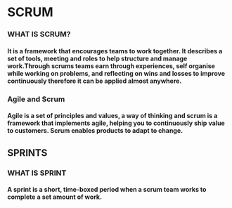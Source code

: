 # SCRUM
### WHAT IS SCRUM?
#### It is a framework that encourages teams to work together. It describes a set of tools, meeting and roles to help structure and manage work.Through scrums teams earn through experiences, self organise while working on problems, and reflecting on wins and losses to improve continuously therefore it can be applied almost anywhere.

### Agile and Scrum
#### Agile is a set of principles and values, a way of thinking and scrum is a framework that  implements agile, helping you to continuously ship value to customers. Scrum enables products to adapt to change.

## SPRINTS
### WHAT IS SPRINT 
#### A sprint is a short, time-boxed period when a scrum team works to complete a set amount of work.



